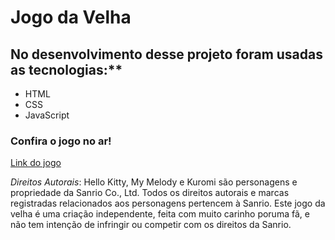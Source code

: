 # Jogo da Velha

## No desenvolvimento desse projeto foram usadas as tecnologias:**
* HTML
* CSS
* JavaScript

### Confira o jogo no ar!
[Link do jogo](https://pamlotusia.github.io/tic-tac-toe/)


*Direitos Autorais*: Hello Kitty, My Melody e Kuromi são personagens e propriedade da Sanrio Co., Ltd. Todos os direitos autorais e marcas registradas relacionados aos personagens pertencem à Sanrio. Este jogo da velha é uma criação independente, feita com muito carinho poruma fã, e não tem intenção de infringir ou competir com os direitos da Sanrio.